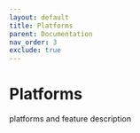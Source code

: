 ```yaml
---
layout: default
title: Platforms
parent: Documentation
nav_order: 3
exclude: true
---
```


# Platforms

platforms and feature description